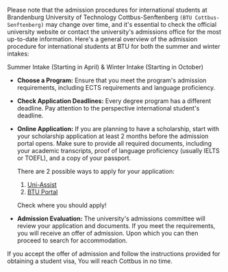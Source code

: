 Please note that the admission procedures for international students at Brandenburg University of Technology Cottbus-Senftenberg `(BTU Cottbus-Senftenberg)` may change over time, and it's essential to check the official university website or contact the university's admissions office for the most up-to-date information. Here's a general overview of the admission procedure for international students at BTU for both the summer and winter intakes:

Summer Intake (Starting in April) & Winter Intake (Starting in October)

- **Choose a Program:** Ensure that you meet the program's admission requirements, including ECTS requirements and language proficiency.
- **Check Application Deadlines:** Every degree program has a different deadline. Pay attention to the perspective international student's deadline.
- **Online Application:** If you are planning to have a scholarship, start with your scholarship application at least 2 months before the admission portal opens. Make sure to provide all required documents, including your academic transcripts, proof of language proficiency (usually IELTS or TOEFL), and a copy of your passport.
  
  There are 2 possible ways to apply for your application:
  1. [Uni-Assist](https://www.uni-assist.de/en/how-to-apply)
  2. [BTU Portal](https://www.b-tu.de/mybtu)
  
  Check where you should apply!
  
- **Admission Evaluation:** The university's admissions committee will review your application and documents. If you meet the requirements, you will receive an offer of admission. Upon which you can then proceed to search for accommodation.

If you accept the offer of admission and follow the instructions provided for obtaining a student visa, You will reach Cottbus in no time.